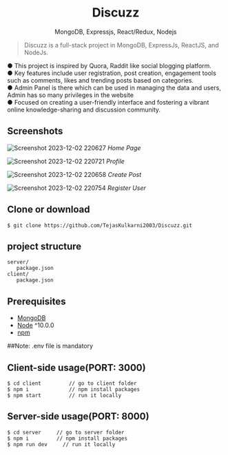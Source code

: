 <h1 align="center">
Discuzz
</h1>
<p align="center">
MongoDB, Expressjs, React/Redux, Nodejs
</p>


> Discuzz is a full-stack project in MongoDB, ExpressJs, ReactJS, and NodeJs.

● This project is inspired by Quora, Raddit like social blogging platform.<br>
● Key features include user registration, post creation,
engagement tools such as comments, likes and trending posts based on
categories.<br>
● Admin Panel is there which can be used in managing the data and users, Admin has so many privileges in the website<br>
● Focused on creating a user-friendly interface and fostering a vibrant online knowledge-sharing
and discussion community.<be>

## Screenshots
![Screenshot 2023-12-02 220627](https://github.com/TejasKulkarni2003/Discuzz/assets/104378810/5a11055f-4f47-4dff-aa17-e181acac9ae5)
*Home Page*

![Screenshot 2023-12-02 220721](https://github.com/TejasKulkarni2003/Discuzz/assets/104378810/018e0469-d077-4e0a-a584-6b76ef63efb9)
*Profile*

![Screenshot 2023-12-02 220658](https://github.com/TejasKulkarni2003/Discuzz/assets/104378810/e2080c50-6c7f-4bd6-b5d7-116c0d3e1792)
*Create Post*

![Screenshot 2023-12-02 220754](https://github.com/TejasKulkarni2003/Discuzz/assets/104378810/850b5172-26f6-4496-9ed0-0f4bb2bff610)
*Register User*
## Clone or download
```terminal
$ git clone https://github.com/TejasKulkarni2003/Discuzz.git
```

## project structure
```terminal
server/
   package.json
client/
   package.json
```

## Prerequisites
- [MongoDB](https://gist.github.com/nrollr/9f523ae17ecdbb50311980503409aeb3)
- [Node](https://nodejs.org/en/download/) ^10.0.0
- [npm](https://nodejs.org/en/download/package-manager/)

##Note: .env file is mandatory

## Client-side usage(PORT: 3000)
```terminal
$ cd client         // go to client folder
$ npm i             // npm install packages
$ npm start         // run it locally
```

## Server-side usage(PORT: 8000)

```terminal
$ cd server     // go to server folder
$ npm i         // npm install packages
$ npm run dev     // run it locally
```
